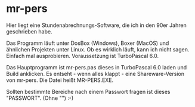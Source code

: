 # mr-pers
Hier liegt eine Stundenabrechnungs-Software, die ich in den 90er Jahren geschrieben habe. 

Das Programm läuft unter DosBox (Windows), Boxer (MacOS) und ähnlichen Projekten unter Linux.
Ob es wirklich läuft, kann ich nicht sagen. Einfach mal ausprobieren. Voraussetzung ist TurboPascal 6.0.

Das Hauptprogramm ist mr-pers.pas dieses in TurboPascal 6.0 laden und Build anklicken.
Es entseht - wenn alles klappt - eine Shareware-Version von mr-pers. Die Datei heißt MR-PERS.EXE.

Sollten bestimmte Bereiche nach einem Passwort fragen ist dieses "PASSWORT". (Ohne "") :-)
